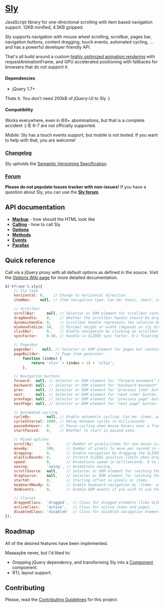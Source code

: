 # [Sly](http://darsa.in/sly)

JavaScript library for one-directional scrolling with item based navigation support. 12KB minified, 4.5KB gzipped.

Sly supports navigation with mouse wheel scrolling, scrollbar, pages bar, navigation buttons, content dragging, touch
events, automated cycling, ... and has a powerful developer friendly API.

That's all build around a custom [highly optimized animation rendering](http://i.imgur.com/dk0nV.png) with
requestAnimationFrame, and GPU accelerated positioning with fallbacks for browsers that do not support it.

#### Dependencies

- jQuery 1.7+

Thats it. You don't need 200kB of jQuery-UI to Sly :)

#### Compatibility

Works everywhere, even in IE6+ abominations, but that is a complete accident :) IE 6-7 are not officially supported.

*Mobile:* Sly has a touch events support, but mobile is not tested. If you want to help with that, you are welcome!

### [Changelog](https://github.com/Darsain/sly/wiki/Changelog)

Sly upholds the [Semantic Versioning Specification](http://semver.org/).

### [Forum](https://groups.google.com/d/forum/sly-js)

**Please do not populate Issues tracker with non-issues!** If you have a question about Sly, you can use the
**[Sly forum](https://groups.google.com/d/forum/sly-js)**.

## API documentation

- **[Markup](https://github.com/Darsain/sly/wiki/Markup)** - how should the HTML look like
- **[Calling](https://github.com/Darsain/sly/wiki/Calling)** - how to call Sly
- **[Options](https://github.com/Darsain/sly/wiki/Options)**
- **[Methods](https://github.com/Darsain/sly/wiki/Methods)**
- **[Events](https://github.com/Darsain/sly/wiki/Events)**
- **[Parallax](https://github.com/Darsain/sly/wiki/Parallax)**

## Quick reference

Call via a jQuery proxy with all default options as defined in the source. Visit the
[Options Wiki page](https://github.com/Darsain/sly/wiki/Options) for more detailed documentation.

```js
$('#frame').sly({
	// Sly type
	horizontal: 0,    // Change to horizontal direction.
	itemNav:    null, // Item navigation type. Can be: basic, smart, centered, forceCentered.

	// Scrollbar
	scrollBar:     null, // Selector or DOM element for scrollbar container.
	dragHandle:    0,    // Whether the scrollbar handle should be dragable.
	dynamicHandle: 0,    // Scrollbar handle represents the relation between hidden and visible content.
	minHandleSize: 50,   // Minimal height or width (depends on sly direction) of a handle in pixels.
	clickBar:      0,    // Enable navigation by clicking on scrollbar.
	syncFactor:    0.50, // Handle => SLIDEE sync factor. 0-1 floating point, where 1 = immediate, 0 = infinity.

	// Pagesbar
	pagesBar:    null, // Selector or DOM element for pages bar container.
	pageBuilder:       // Page item generator.
		function (index) {
			return '<li>' + (index + 1) + '</li>';
		},

	// Navigation buttons
	forward:  null, // Selector or DOM element for "forward movement" button.
	backward: null, // Selector or DOM element for "backward movement" button.
	prev:     null, // Selector or DOM element for "previous item" button.
	next:     null, // Selector or DOM element for "next item" button.
	prevPage: null, // Selector or DOM element for "previous page" button.
	nextPage: null, // Selector or DOM element for "next page" button.

	// Automated cycling
	cycleBy:       null, // Enable automatic cycling. Can be: items, pages.
	cycleInterval: 5000, // Delay between cycles in milliseconds.
	pauseOnHover:  0,    // Pause cycling when mouse hovers over a frame
	startPaused:   0,    // Whether to start in paused sate.

	// Mixed options
	scrollBy:      0,       // Number of pixels/items for one mouse scroll event. 0 to disable mouse scrolling.
	moveBy:        300,     // Number of pixels to move per second in continuous animations (forward/backward).
	dragging:      0,       // Enable navigation by dragging the SLIDEE.
	elasticBounds: 0,       // Stretch SLIDEE position limits when dragging past borders.
	speed:         0,       // Animations speed in milliseconds. 0 to disable animations.
	easing:        'swing', // Animations easing.
	scrollSource:  null,    // Selector or DOM element for catching the mouse wheel event. Default is FRAME.
	dragSource:    null,    // Selector or DOM element for catching the mouse dragging events. Default is FRAME.
	startAt:       0,       // Starting offset in pixels or items.
	keyboardNavBy: 0,       // Enable keyboard navigation by 'items' or 'pages'.
	domEvents:     0,       // Enable DOM events if you wish to use them instead of callbacks API (not recommended).

	// Classes
	draggedClass:  'dragged',  // Class for dragged elements (like SLIDEE or scrollbar handle).
	activeClass:   'active',   // Class for active items and pages.
	disabledClass: 'disabled'  // Class for disabled navigation elements.
});
```

## Roadmap

All of the desired features have been implemented.

Maaaaybe never, but I'd liked to:

- Dropping jQuery dependency, and transforming Sly into a [Component](http://component.io/) compoment.
- RTL layout support.

## Contributing

Please, read the [Contributing Guidelines](CONTRIBUTING.md) for this project.